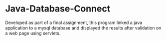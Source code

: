 # Java-Database-Connect
Developed as part of a final assignment, this program linked a java application to a mysql database and displayed the results after validation on a web page using servlets.

